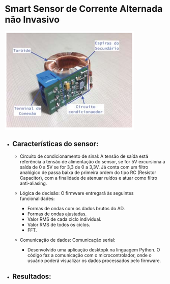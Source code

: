# Smart Sensor de Corrente Alternada não Invasivo
![Sensor](https://github.com/rfpanizzon/AC_SmartSensor/blob/main/img/smart_sensor.png)

+ ## Características do sensor:

  + Circuito de condicionamento de sinal:  A tensão de saída está referência a tensão de alimentação do sensor, se for 5V excursiona a saída de 0 a 5V se for 3,3 de 0 a 3,3V. Já conta com um filtro analógico de passa baixa de primeira ordem do tipo RC (Resistor Capacitor), com a finalidade de atenuar ruídos e atuar como filtro anti-aliasing.
  
  + Lógica de decisão: O firmware entregará às seguintes funcionalidades:
      + Formas de ondas com os dados brutos do AD.
      + Formas de ondas ajustadas.
      + Valor RMS de cada ciclo individual.
      + Valor RMS de todos os ciclos.
      + FFT.

  + Comunicação de dados: Comunicação serial:
    + Desenvolvido uma aplicação desktopk na linguagem Python. O código faz a comunicação com o microcontrolador, onde o usuário poderá visualizar os dados processados pelo firmware.
    
+ ## Resultados:
